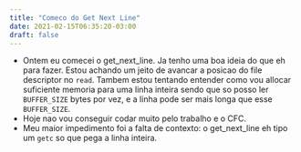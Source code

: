 ```yaml
---
title: "Comeco do Get Next Line"
date: 2021-02-15T06:35:20-03:00
draft: false
---
```


- Ontem eu comecei o get_next_line. Ja tenho uma boa ideia do que eh para fazer. Estou achando um jeito de avancar a posicao do file descriptor no `read`.
  Tambem estou tentando entender como vou allocar suficiente memoria para uma linha inteira sendo que so posso ler `BUFFER_SIZE` bytes por vez, e a linha pode ser mais longa que esse `BUFFER_SIZE`.
- Hoje nao vou conseguir codar muito pelo trabalho e o CFC.
- Meu maior impedimento foi a falta de contexto: o get_next_line eh tipo um `getc` so que pega a linha inteira.
